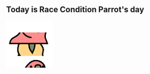 <h2>Today is Race Condition Parrot's day</h2><img src="https://raw.githubusercontent.com/jmhobbs/cultofthepartyparrot.com/master/parrots/hd/raceconditionparrot.gif" />